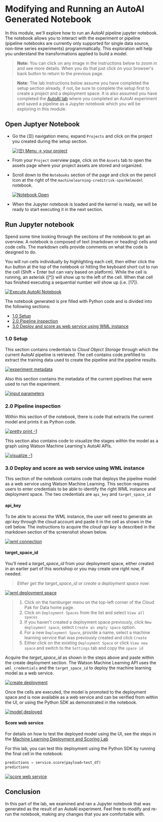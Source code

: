 # Modifying and Running an AutoAI Generated Notebook

In this module, we'll explore how to run an AutoAI pipeline jupyter notebook. The notebook allows you to interact with the experiment or pipeline (pipeline notebooks are currently only supported for single data source, non-time series experiments) programmatically. This exploration will help you understand the transformations applied to build a model.

> **Note:** You can click on any image in the instructions below to zoom in and see more details. When you do that just click on your browser's back button to return to the previous page.

> **Note:** The lab instructions below assume you have completed the setup section already, if not, be sure to complete the setup first to create a project and a deployment space. It is also assumed you have completed the [AutoAI lab](README.md) where you completed an AutoAI experiment and saved a pipeline as a Jupyter notebook which you will be exploring in this module.

## Open Juptyer Notebook

* Go the (☰) navigation menu, expand `Projects` and click on the project you created during the setup section.

    [![(☰) Menu -> your project](../images/navigation/menu-projects.png)](../images/navigation/menu-projects.png)

* From your `Project` overview page, click on the `Assets` tab to open the assets page where your project assets are stored and organized.

* Scroll down to the `Notebooks` section of the page and click on the pencil icon at the right of the `machinelearning-creditrisk-sparkmlmodel` notebook.

    [![Notebook Open](../images/autoai/autoai-open-jupyternotebook.png)](../images/autoai/autoai-open-jupyternotebook.png)

* When the Jupyter notebook is loaded and the kernel is ready, we will be ready to start executing it in the next section.

## Run Jupyter notebook

Spend some time looking through the sections of the notebook to get an overview. A notebook is composed of text (markdown or heading) cells and code cells. The markdown cells provide comments on what the code is designed to do.

You will run cells individually by highlighting each cell, then either click the `Run` button at the top of the notebook or hitting the keyboard short cut to run the cell (Shift + Enter but can vary based on platform). While the cell is running, an asterisk ([\*]) will show up to the left of the cell. When that cell has finished executing a sequential number will show up (i.e. [17]).

[![Execute AutoAI Notebook](../images/autoai/ExecuteAutoAINotebook.gif)](../images/autoai/ExecuteAutoAINotebook.gif)

The notebook generated is pre filled with Python code and is divided into the following sections:

* [1.0 Setup](#10-setup)
* [2.0 Pipeline inspection](#20-pipeline-inspection)
* [3.0 Deploy and score as web service using WML instance](#30-deploy-and-score-as-web-service-using-wml-instance)

### 1.0 Setup

This section contains credentials to *Cloud Object Storage* through which the current AutoAI pipeline is retrieved. The cell contains code prefilled to extract the training data used to create the pipeline and the pipeline results.

[![experiment metadata](../images/autoai/experiment_metadata.png)]()

Also this section contains the metadata of the current pipelines that were used to run the experiment.

[![input parameters](../images/autoai/input_parameters.png)]()

### 2.0 Pipeline inspection

Within this section of the notebook, there is code that extracts the current model and prints it as Python code.

[![pretty print -1](../images/autoai/pretty_print-1.png)]()

This section also contains code to visualize the stages within the model as a graph using Watson Machine Learning's AutoAI APIs.

[![visualize -1](../images/autoai/visualize-1.png)]()

### 3.0 Deploy and score as web service using WML instance

This section of the notebook contains code that deploys the pipeline model as a web service using Watson Machine Learning. This section requires users to enter credentials to be able to identify the right WML instance and deployment space. The two credentials are `api_key` and `target_space_id`

#### api_key

To be able to access the WML instance, the user will need to generate an *api key* through the cloud account and paste it in the cell as shown in the cell below. The instructions to acquire the *cloud api key* is described in the markdown section of the screenshot shown below.

[![wml connection](../images/autoai/wml_connection_autoai.png)]()

#### target_space_id

You'll need a *target_space_id* from your deployment space, either created in an earlier part of this workshop or you may create one right now, if needed.

>*Either get the target_space_id or create a deployment space now*:

[![wml deployment space](../images/autoai/wml-deployment-space.gif)]()

>
>1. Click on the hamburger menu on the top-left corner of the Cloud Pak for Data home page.
>1. Click on `Deployment Spaces` from the list and select `View all spaces`
>1. If you haven't created a deployment space previously, click `New deployment space`, select `Create an empty space` option.
>1. For a new `Deployment Space`, provide a name, select a machine learning service that was previously created and click `Create`
>1. Either click on the existing `Deployment Space` or click `View new space` and switch to the `Settings` tab and copy the `space id`

Acquire the *target_space_id* as shown in the steps above and paste within the create deployment section. The Watson Machine Learning API uses the `wml_credentials` and the `target_space_id` to deploy the machine learning model as a web service.

[![create deployment](../images/autoai/create_deployment_autoai.png)]()

Once the cells are executed, the model is promoted to the deployment space and is now available as a web service and can be verified from within the UI, or using the Python SDK as demonstrated in the notebook.

[![model deployed](../images/autoai/wml_model_deployed.png)]()

#### Score web service

For details on how to test the deployed model using the UI, see the steps in the [Machine Learning Deployment and Scoring Lab](../machine-learning-deployment-scoring/README.md#test-online-model-deployment)

For this lab, you can test this deployment using the Python SDK by running the final cell in the notebook:

```python
predictions = service.score(payload=test_df)
predictions
```

[![score web service](../images/autoai/score_webservice.png)]()

## Conclusion

In this part of the lab, we examined and ran a Jupyter notebook that was generated as the result of an AutoAI experiment. Feel free to modify and re-run the notebook, making any changes that you are comfortable with.
